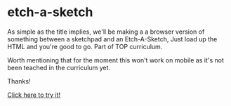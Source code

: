 # etch-a-sketch

As simple as the title implies, we'll be making a a browser version of something between a sketchpad and an Etch-A-Sketch, Just load up the HTML and you're good to go. Part of TOP curriculum.

Worth mentioning that for the moment this won't work on mobile as it's not been teached in the curriculum yet.

Thanks!

<a href ="https://ahmedfarouk2.github.io/etch-a-sketch/">Click here to try it!</a>
